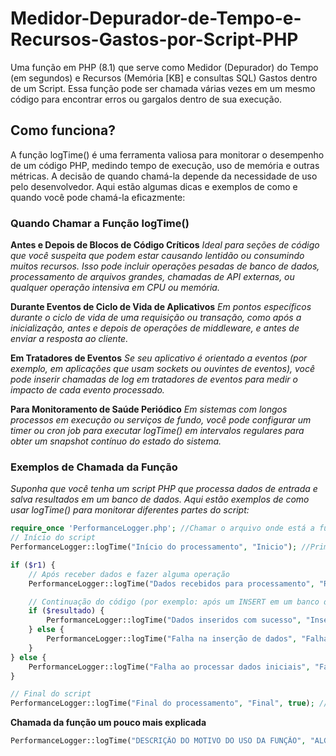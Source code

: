 # Medidor-Depurador-de-Tempo-e-Recursos-Gastos-por-Script-PHP
Uma função em PHP (8.1) que serve como Medidor (Depurador) do Tempo (em segundos) e Recursos (Memória [KB] e consultas SQL) Gastos dentro de um Script. Essa função pode ser chamada várias vezes em um mesmo código para encontrar erros ou gargalos dentro de sua execução.

## Como funciona?

A função logTime() é uma ferramenta valiosa para monitorar o desempenho de um código PHP, medindo tempo de execução, uso de memória e outras métricas. A decisão de quando chamá-la depende da necessidade de uso pelo desenvolvedor. Aqui estão algumas dicas e exemplos de como e quando você pode chamá-la eficazmente:

### Quando Chamar a Função logTime()
**Antes e Depois de Blocos de Código Críticos**
*Ideal para seções de código que você suspeita que podem estar causando lentidão ou consumindo muitos recursos. Isso pode incluir operações pesadas de banco de dados, processamento de arquivos grandes, chamadas de API externas, ou qualquer operação intensiva em CPU ou memória.*

**Durante Eventos de Ciclo de Vida de Aplicativos**
*Em pontos específicos durante o ciclo de vida de uma requisição ou transação, como após a inicialização, antes e depois de operações de middleware, e antes de enviar a resposta ao cliente.*

**Em Tratadores de Eventos**
*Se seu aplicativo é orientado a eventos (por exemplo, em aplicações que usam sockets ou ouvintes de eventos), você pode inserir chamadas de log em tratadores de eventos para medir o impacto de cada evento processado.*

**Para Monitoramento de Saúde Periódico**
*Em sistemas com longos processos em execução ou serviços de fundo, você pode configurar um timer ou cron job para executar logTime() em intervalos regulares para obter um snapshot contínuo do estado do sistema.*

### Exemplos de Chamada da Função
*Suponha que você tenha um script PHP que processa dados de entrada e salva resultados em um banco de dados. Aqui estão exemplos de como usar logTime() para monitorar diferentes partes do script:*

```php
require_once 'PerformanceLogger.php'; //Chamar o arquivo onde está a função.
// Início do script
PerformanceLogger::logTime("Início do processamento", "Inicio"); //Primeira chamada obrigatória

if ($r1) {
    // Após receber dados e fazer alguma operação
    PerformanceLogger::logTime("Dados recebidos para processamento", "RecebimentoDados");

    // Continuação do código (por exemplo: após um INSERT em um banco de dados MySQL)...
    if ($resultado) {
        PerformanceLogger::logTime("Dados inseridos com sucesso", "InsercaoSucesso");
    } else {
        PerformanceLogger::logTime("Falha na inserção de dados", "FalhaInsercao");
    }
} else {
    PerformanceLogger::logTime("Falha ao processar dados iniciais", "FalhaProcessamentoInicial");
}

// Final do script
PerformanceLogger::logTime("Final do processamento", "Final", true); //Obrigatório! Forçar flush 
```
**Chamada da função um pouco mais explicada**
```php
PerformanceLogger::logTime("DESCRIÇÃO DO MOTIVO DO USO DA FUNÇÃO", "ALGUM IDENTIFICADOR");
```

